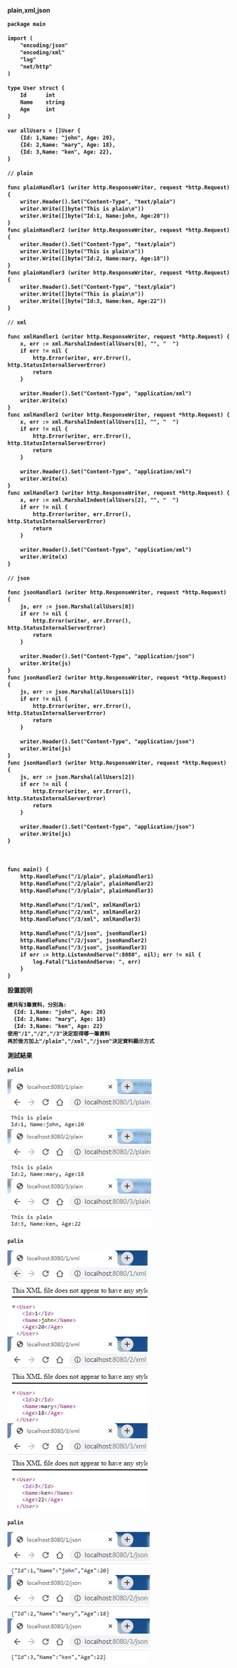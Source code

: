 <strong>plain,xml,json<strong>
```golang
package main

import (
	"encoding/json"
	"encoding/xml"
	"log"
	"net/http"
)

type User struct {
	Id      int
	Name    string
	Age     int
}

var allUsers = []User {
	{Id: 1,Name: "john", Age: 20},
	{Id: 2,Name: "mary", Age: 18},
	{Id: 3,Name: "ken", Age: 22},
}

// plain

func plainHandler1 (writer http.ResponseWriter, request *http.Request) {
	writer.Header().Set("Content-Type", "text/plain")
	writer.Write([]byte("This is plain\n"))
	writer.Write([]byte("Id:1, Name:john, Age:20"))
}
func plainHandler2 (writer http.ResponseWriter, request *http.Request) {
	writer.Header().Set("Content-Type", "text/plain")
	writer.Write([]byte("This is plain\n"))
	writer.Write([]byte("Id:2, Name:mary, Age:18"))
}
func plainHandler3 (writer http.ResponseWriter, request *http.Request) {
	writer.Header().Set("Content-Type", "text/plain")
	writer.Write([]byte("This is plain\n"))
	writer.Write([]byte("Id:3, Name:ken, Age:22"))
}

// xml

func xmlHandler1 (writer http.ResponseWriter, request *http.Request) {
	x, err := xml.MarshalIndent(allUsers[0], "", "  ")
	if err != nil {
		http.Error(writer, err.Error(), http.StatusInternalServerError)
		return
	}

	writer.Header().Set("Content-Type", "application/xml")
	writer.Write(x)
}
func xmlHandler2 (writer http.ResponseWriter, request *http.Request) {
	x, err := xml.MarshalIndent(allUsers[1], "", "  ")
	if err != nil {
		http.Error(writer, err.Error(), http.StatusInternalServerError)
		return
	}

	writer.Header().Set("Content-Type", "application/xml")
	writer.Write(x)
}
func xmlHandler3 (writer http.ResponseWriter, request *http.Request) {
	x, err := xml.MarshalIndent(allUsers[2], "", "  ")
	if err != nil {
		http.Error(writer, err.Error(), http.StatusInternalServerError)
		return
	}

	writer.Header().Set("Content-Type", "application/xml")
	writer.Write(x)
}

// json

func jsonHandler1 (writer http.ResponseWriter, request *http.Request) {
	js, err := json.Marshal(allUsers[0])
	if err != nil {
		http.Error(writer, err.Error(), http.StatusInternalServerError)
		return
	}

	writer.Header().Set("Content-Type", "application/json")
	writer.Write(js)
}
func jsonHandler2 (writer http.ResponseWriter, request *http.Request) {
	js, err := json.Marshal(allUsers[1])
	if err != nil {
		http.Error(writer, err.Error(), http.StatusInternalServerError)
		return
	}

	writer.Header().Set("Content-Type", "application/json")
	writer.Write(js)
}
func jsonHandler3 (writer http.ResponseWriter, request *http.Request) {
	js, err := json.Marshal(allUsers[2])
	if err != nil {
		http.Error(writer, err.Error(), http.StatusInternalServerError)
		return
	}

	writer.Header().Set("Content-Type", "application/json")
	writer.Write(js)
}



func main() {
	http.HandleFunc("/1/plain", plainHandler1)
	http.HandleFunc("/2/plain", plainHandler2)
	http.HandleFunc("/3/plain", plainHandler3)

	http.HandleFunc("/1/xml", xmlHandler1)
	http.HandleFunc("/2/xml", xmlHandler2)
	http.HandleFunc("/3/xml", xmlHandler3)

	http.HandleFunc("/1/json", jsonHandler1)
	http.HandleFunc("/2/json", jsonHandler2)
	http.HandleFunc("/3/json", jsonHandler3)
	if err := http.ListenAndServe(":8080", nil); err != nil {
		log.Fatal("ListenAndServe: ", err)
	}
}
```

設置說明

<pre><code>總共有3筆資料，分別為:
  {Id: 1,Name: "john", Age: 20}
  {Id: 2,Name: "mary", Age: 18}
  {Id: 3,Name: "ken", Age: 22}
使用"/1","/2","/3"決定取得哪一筆資料
再於後方加上"/plain","/xml","/json"決定資料顯示方式
</code></pre>

測試結果
<pre><code>palin
</code></pre>
![image](https://github.com/HongScarlet/homework/blob/master/GO/img/20200108/plain.png)

<pre><code>palin
</code></pre>
![image](https://github.com/HongScarlet/homework/blob/master/GO/img/20200108/xml.png)

<pre><code>palin
</code></pre>
![image](https://github.com/HongScarlet/homework/blob/master/GO/img/20200108/json.png)

